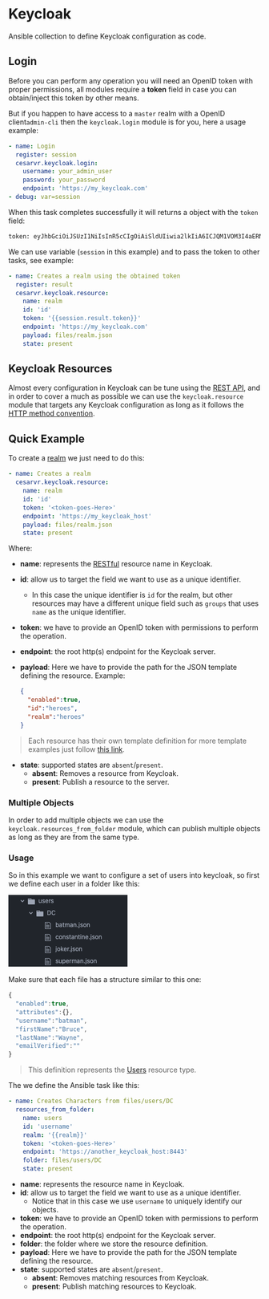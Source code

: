 # Keycloak
Ansible collection to define Keycloak configuration as code. 

## Login 

Before you can perform any operation you will need an OpenID token with proper permissions, all modules require a **token** field in case you can obtain/inject this token by other means. 

But if you happen to have access to a ``master`` realm with a OpenID client``admin-cli`` then the  ``keycloak.login`` module is for you, here a usage example: 

```yml 
- name: Login
  register: session
  cesarvr.keycloak.login:
    username: your_admin_user
    password: your_password
    endpoint: 'https://my_keycloak.com'
- debug: var=session
```

When this task completes successfully it will returns a object with the ``token`` field: 

```sh
token: eyJhbGciOiJSUzI1NiIsInR5cCIgOiAiSldUIiwia2lkIiA6ICJQM1VOM3I4aERNNnlIeWRzNGVucjNncllRMDdYazgySEJmemRVZWx4N29JIn0.eyJqdGkiOiJlNzYyZDhjZS02ZDU5LTRjODktYWMzNi05ZTFmZTIzZDI1ODkiLCJleHAiOjE2NDA4NjI5NzQsIm5iZiI6MCwiaWF0IjoxNjQwODYyOTE0LCJpc3MiOiJodHRwczovL3Nzby1jdmFsZGV6ci1zdGFnZS5hcHBzLnNhbmRib3gtbTIubGw5ay5wMS5vcGVuc2hpZnRhcHBzLmNvbS9hdXRoL3JlYWxtcy9tYXN0ZXIiLCJzdWIiOiIxOTIwNz...
```

We can use variable (``session`` in this example) and to pass the token to other tasks, see example: 

```yml
- name: Creates a realm using the obtained token
  register: result
  cesarvr.keycloak.resource:
    name: realm
    id: 'id'
    token: '{{session.result.token}}'
    endpoint: 'https://my_keycloak.com'
    payload: files/realm.json
    state: present
```

## Keycloak Resources

Almost every configuration in Keycloak can be tune using the  [REST API](https://en.wikipedia.org/wiki/Representational_state_transfer), and in order to cover a much as possible we can use the ``keycloak.resource`` module that targets any Keycloak configuration as long as it follows the  [HTTP method convention](https://en.wikipedia.org/wiki/Representational_state_transfer#Semantics_of_HTTP_methods). 

## Quick Example

To create a [realm](https://access.redhat.com/documentation/en-us/red_hat_single_sign-on/7.2/html/getting_started_guide/creating_a_realm_and_user) we just need to do this:

```yml
- name: Creates a realm
  cesarvr.keycloak.resource:
    name: realm
    id: 'id'
    token: '<token-goes-Here>'
    endpoint: 'https://my_keycloak_host'
    payload: files/realm.json
    state: present    
```

Where:

- **name**: represents the [RESTful](https://en.wikipedia.org/wiki/Representational_state_transfer) resource name in Keycloak.
- **id**: allow us to target the field we want to use as a unique identifier.
  - In this case the unique identifier is ``id`` for the realm, but other resources may have a different unique field such as ``groups`` that uses ``name`` as the unique identifier.
- **token**: we have to provide an OpenID token with permissions to perform the operation.
- **endpoint**: the root http(s) endpoint for the Keycloak server.
- **payload**: Here we have to provide the path for the JSON template defining the resource. Example:

  ```json
  {
    "enabled":true,
    "id":"heroes",
    "realm":"heroes"
  }
  ```

> Each resource has their own template definition for more template examples just follow [this link](https://github.com/cesarvr/keycloak-ansible-hello-world/tree/main/files). 

- **state**: supported states are ``absent``/``present``.
   - **absent**: Removes a resource from Keycloak.
   - **present**: Publish a resource to the server.


### Multiple Objects

In order to add multiple objects we can use the ``keycloak.resources_from_folder`` module, which can publish multiple objects as long as they are from the same type. 

### Usage
So in this example we want to configure a set of users into keycloak, so first we define each user in a folder like this:

![](https://github.com/cesarvr/keycloak-ansible-module/blob/main/docs/from_folder.png?raw=true)

Make sure that each file has a structure similar to this one:
```js
{
  "enabled":true,
  "attributes":{},
  "username":"batman",
  "firstName":"Bruce",
  "lastName":"Wayne",
  "emailVerified":""
}
```

> This definition represents the [Users](https://access.redhat.com/webassets/avalon/d/red-hat-single-sign-on/version-7.0.0/restapi/#_userrepresentation) resource type. 



The we define the Ansible task like this: 

```yml
- name: Creates Characters from files/users/DC
  resources_from_folder:
    name: users
    id: 'username'
    realm: '{{realm}}'
    token: '<token-goes-Here>'
    endpoint: 'https://another_keycloak_host:8443'
    folder: files/users/DC
    state: present
```

- **name**: represents the resource name in Keycloak.
- **id**: allow us to target the field we want to use as a unique identifier.
  -  Notice that in this case we use ``username`` to uniquely identify our objects.
- **token**: we have to provide an OpenID token with permissions to perform the operation.
- **endpoint**: the root http(s) endpoint for the Keycloak server.
- **folder**: the folder where we store the resource definition. 
- **payload**: Here we have to provide the path for the JSON template defining the resource.
- **state**: supported states are ``absent``/``present``.
   - **absent**: Removes matching resources from Keycloak.
   - **present**: Publish matching resources to Keycloak.

